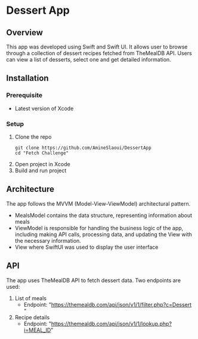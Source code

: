 # Dessert App

## Overview

This app was developed using Swift and Swift UI. It allows user to browse through a collection of dessert recipes fetched from TheMealDB API. Users can view a list of desserts, select one and get detailed information.

## Installation

### Prerequisite

- Latest version of Xcode

### Setup

1. Clone the repo
   ```
   git clone https://github.com/AmineSlaoui/DessertApp
   cd "Fetch Challenge"
   ```
2. Open project in Xcode
3. Build and run project

## Architecture

The app follows the MVVM (Model-View-ViewModel) architectural pattern.

- MealsModel contains the data structure, representing information about meals
- ViewModel is responsible for handling the business logic of the app, including making API calls, processing data, and updating the View with the necessary information.
- View where SwiftUI was used to display the user interface 

## API

The app uses TheMealDB API to fetch dessert data. Two endpoints are used:
1. List of meals
   * Endpoint: "https://themealdb.com/api/json/v1/1/filter.php?c=Dessert "
2. Recipe details
   * Endpoint: "https://themealdb.com/api/json/v1/1/lookup.php?i=MEAL_ID"



